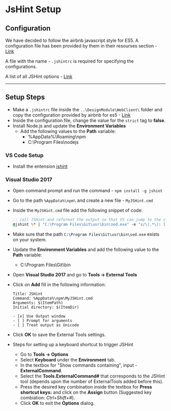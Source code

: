 # JsHint Setup

## Configuration

We have decided to follow the airbnb javascript style for ES5. A configuration file has been provided by them in their resourses section - [Link](https://github.com/airbnb/javascript/tree/es5-deprecated/es5#resources)

A file with the name - `.jshintrc` is required for specifying the configurations.  

A list of all JSHint options - [Link](http://jshint.com/docs/options/)

---

## Setup Steps

* Make a `.jshintrc` file inside the `..\DesignModule\WebClient\` folder and copy the configuration provided by airbnb for es5 - [Link](https://github.com/airbnb/javascript/blob/master/linters/.jshintrc)
* Inside the configuration file, change the value for the `strict` tag to **false**.
* Install Node.js and update the **Environment Variables**
    * Add the following values to the **Path** variable:
         - %AppData%\Roaming\npm
         - C:\Program Files\nodejs

### VS Code Setup

* Install the entension [jshint](https://marketplace.visualstudio.com/items?itemName=dbaeumer.jshint)

### Visual Studio 2017
* Open command prompt and run the command - `npm install -g jshint`
* Go to the path `%AppData%\npm\` and create a new file - `MyJSHint.cmd`
* Inside the `MyJSHint.cmd` file add the following snippet of code:

    ```bat
    :: call JSHint and reformat the output so that VS can jump to the correct line
    @jshint %* | "C:\Program Files\Git\usr\bin\sed.exe" -e "s/\(.*\): line \([0-9]\+\), col \([0-9]\+\), \(.*\)/\1(\2,\3): \4/"
    ```
* Make sure that the path `C:\Program Files\Git\usr\bin\sed.exe` exists on your system.
* Update the **Environment Variables** and add the following value to the **Path** variable:
    * C:\Program Files\Git\bin
* Open **Visual Studio 2017** and go to **Tools -> External Tools**
* Click on **Add** fill in the following information:
    ```
    Title: JSHint
    Command: %AppData%\npm\MyJSHint.cmd
    Arguments: $(ItemPath)
    Initial directory: $(ItemDir)

    - [x] Use Output window
    - [ ] Prompt for arguments
    - [ ] Treat output as Unicode
    ```
* Click **OK** to save the External Tools settings.
* Steps for setting up a keyboard shortcut to trigger JSHint
    * Go to **Tools -> Options**
    * Select **Keyboard** under the **Environment** tab.
    * In the textbox for "Show commands containing", input - **ExternalCommand**.
    * Select the **Tools.ExternalCommand#** that corresponds to the JSHint tool (depends upon the number of ExternalTools added before this).
    * Press the desired key combination inside the textbox for **Press shortcut keys:** and click on the **Assign** button (Suggested key combiation: *Ctrl+Shift+#*). 
    * Click **OK** to exit the **Options** dialog.